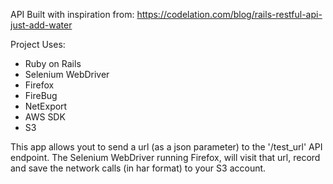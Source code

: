 API Built with inspiration from:
https://codelation.com/blog/rails-restful-api-just-add-water

Project Uses:
- Ruby on Rails
- Selenium WebDriver
- Firefox
- FireBug
- NetExport
- AWS SDK
- S3

This app allows yout to send a url (as a json parameter) to the '/test_url' API endpoint. The Selenium WebDriver running Firefox, will visit that url, record and save the network calls (in har format) to your S3 account. 